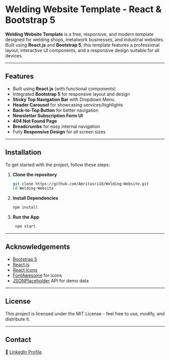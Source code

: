 # Welding Website Template - React & Bootstrap 5

**Welding Website Template** is a free, responsive, and modern template designed for welding shops, metalwork businesses, and industrial websites. Built using **React.js** and **Bootstrap 5**, this template features a professional layout, interactive UI components, and a responsive design suitable for all devices.

---

## Features

- Built using **React.js** (with functional components)
- Integrated **Bootstrap 5** for responsive layout and design
- **Sticky Top Navigation Bar** with Dropdown Menu
- **Header Carousel** for showcasing services/highlights
- **Back-to-Top Button** for better navigation
- **Newsletter Subscription Form UI**
- **404 Not Found Page**
- **Breadcrumbs** for easy internal navigation
- Fully **Responsive Design** for all screen sizes

---

##  Installation

To get started with the project, follow these steps:

1. **Clone the repository**

   ```bash
   git clone https://github.com/Amritasri10/Welding-Website.git
   cd Welding-Website

2. **Install Dependencies**

    ```bash
    npm install
    
3. **Run the App**

    ```bash
     npm start

---

##  Acknowledgements

- [Bootstrap 5](https://getbootstrap.com/)
- [React.js](https://reactjs.org/)
- [React Icons](https://react-icons.github.io/react-icons/)
- [FontAwesome](https://fontawesome.com/) for icons
- [JSONPlaceholder](https://jsonplaceholder.typicode.com/) API for demo data

---

## License

This project is licensed under the MIT License - feel free to use, modify, and distribute it.

---

## Contact
 
🔗 [LinkedIn Profile](https://www.linkedin.com/in/amrita-srivastava10/)
